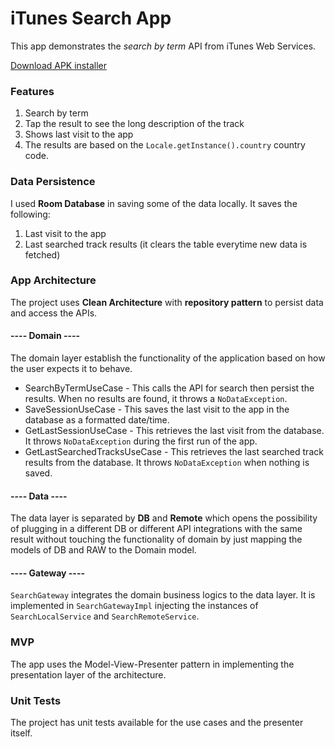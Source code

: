 # iTunes Search App

This app demonstrates the *search by term* API from iTunes Web Services.

[Download APK installer](https://github.com/rhychel/iTunesSearch/iTunesSearch.apk)

### Features

1. Search by term
2. Tap the result to see the long description of the track
3. Shows last visit to the app
4. The results are based on the `Locale.getInstance().country` country code.

### Data Persistence

I used **Room Database** in saving some of the data locally. It saves the following:

 1. Last visit to the app
 2. Last searched track results (it clears the table everytime new data is fetched)

### App Architecture

The project uses **Clean Architecture** with **repository pattern** to persist data and access the APIs.

#### ---- Domain ----
The domain layer establish the functionality of the application based on how the user expects it to behave.

 - SearchByTermUseCase - This calls the API for search then persist the results. When no results are found, it throws a `NoDataException`.
 - SaveSessionUseCase - This saves the last visit to the app in the database as a formatted date/time.
 - GetLastSessionUseCase - This retrieves the last visit from the database. It throws `NoDataException` during the first run of the app.
 - GetLastSearchedTracksUseCase - This retrieves the last searched track results from the database. It throws `NoDataException` when nothing is saved.

#### ---- Data ----
The data layer is separated by **DB** and **Remote** which opens the possibility of plugging in a different DB or different API integrations with the same result without touching the functionality of domain by just mapping the models of DB and RAW to the Domain model.

#### ---- Gateway ----
`SearchGateway` integrates the domain business logics to the data layer. It is implemented in `SearchGatewayImpl` injecting the instances of `SearchLocalService` and `SearchRemoteService`.

### MVP
The app uses the Model-View-Presenter pattern in implementing the presentation layer of the architecture.

### Unit Tests
The project has unit tests available for the use cases and the presenter itself.
